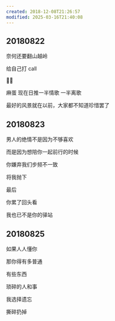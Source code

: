 ```yaml
---
created: 2018-12-08T21:26:57
modified: 2025-03-16T21:40:08
---
```


## 20180822

奈何还要翻山越岭

给自己打 call

☝🏼

麻蛋 现在日推一半情歌 一半离歌

最好的风景就在以前，大家都不知道珍惜罢了

## 20180823

男人的绝情不是因为不够喜欢

而是因为想陪你一起前行的时候

你嫌弃我们步频不一致

将我抛下

最后

你累了回头看

我也已不是你的驿站

## 20180825

如果人人懂你

那你得有多普通

有些东西

琐碎的人和事

我选择遗忘

撕碎扔掉
